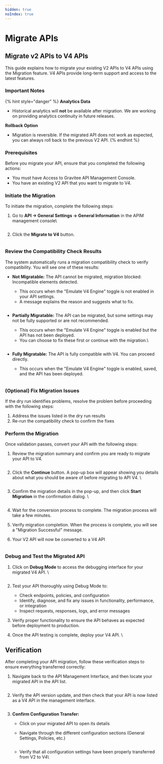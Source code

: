 ```yaml
---
hidden: true
noIndex: true
---
```


# Migrate APIs

## Migrate v2 APIs to V4 APIs

This guide explains how to migrate your existing V2 APIs to V4 APIs using the Migration feature. V4 APIs provide long-term support and access to the latest features.

### Important Notes

{% hint style="danger" %}
**Analytics Data**

* Historical analytics will **not** be available after migration. We are working on providing analytics continuity in future releases.

**Rollback Option**

* Migration is reversible. If the migrated API does not work as expected, you can always roll back to the previous V2 API.
{% endhint %}

### Prerequisites

Before you migrate your API,  ensure that you completed the following actions:

* You must have Access to Gravitee API Management Console.
* You have an existing V2 API that you want to migrate to V4.

### Initiate the Migration

To initiate the migration, complete the following steps:&#x20;

1.  Go to **API → General Settings → General Information** in the APIM management console\


    <figure><img src="../../.gitbook/assets/Screenshot 2025-09-11 at 17.50.21 (2).png" alt=""><figcaption></figcaption></figure>
2.  Click the **Migrate to V4** button.

    <figure><img src="../../.gitbook/assets/Screenshot 2025-09-11 at 18.14.14.png" alt=""><figcaption></figcaption></figure>

### Review the Compatibility Check Results

The system automatically runs a migration compatibility check to verify compatibility. You will see one of these results:&#x20;

*   **Not Migratable:** The API cannot be migrated, migration blocked: Incompatible elements detected.

    * This occurs when the "Emulate V4 Engine" toggle is not enabled in your API settings.
    * A message explains the reason and suggests what to fix.

    <figure><img src="../../.gitbook/assets/migrate-api-to-v4-error-message.png" alt=""><figcaption></figcaption></figure>
*   **Partially Migratable:** The API can be migrated, but some settings may not be fully supported or are not recommended.

    * This occurs when the "Emulate V4 Engine" toggle is enabled but the API has not been deployed.
    * You can choose to fix these first or continue with the migration.\


    <figure><img src="../../.gitbook/assets/migrate-api-v4-warning-message.png" alt=""><figcaption></figcaption></figure>
* **Fully Migratable:** The API is fully compatible with V4. You can proceed directly.
  * This occurs when the "Emulate V4 Engine" toggle is enabled, saved, and the API has been deployed.

<figure><img src="../../.gitbook/assets/Screenshot 2025-09-09 at 17.26.29.png" alt=""><figcaption></figcaption></figure>

### (Optional) Fix Migration Issues&#x20;

If the dry run identifies problems, resolve the problem before proceeding with the following steps:&#x20;

1. Address the issues listed in the dry run results
2. Re-run the compatibility check to confirm the fixes

### Perform the Migration

Once validation passes, convert your API with the following steps:&#x20;

1.  Review the migration summary and confirm you are ready to migrate your API to V4.

    <figure><img src="../../.gitbook/assets/Screenshot 2025-09-11 at 19.14.33.png" alt=""><figcaption></figcaption></figure>
2.  Click the **Continue** button. A pop-up box will appear showing you details about what you should be aware of before migrating to API V4. \


    <figure><img src="../../.gitbook/assets/Screenshot 2025-09-11 at 19.13.15.png" alt=""><figcaption></figcaption></figure>
3.  Confirm the migration details in the pop-up, and then click **Start Migration** in the confirmation dialog. \


    <figure><img src="../../.gitbook/assets/Screenshot 2025-09-11 at 19.13.15 (1).png" alt=""><figcaption></figcaption></figure>
4. Wait for the conversion process to complete. The migration process will take a few minutes.&#x20;
5. Verify migration completion. When the process is complete, you will see a "Migration Successful" message.&#x20;
6.  Your V2 API will now be converted to a V4 API

    <figure><img src="../../.gitbook/assets/Screenshot 2025-09-11 at 19.21.01 (1).png" alt=""><figcaption></figcaption></figure>



### Debug and Test the Migrated API

1.  Click on **Debug Mode** to access the debugging interface for your migrated V4 API. \


    <figure><img src="../../.gitbook/assets/Screenshot 2025-09-11 at 19.23.28 (2).png" alt=""><figcaption></figcaption></figure>
2. Test your API thoroughly using Debug Mode to:
   * Check endpoints, policies, and configuration
   * Identify, diagnose, and fix any issues in functionality, performance, or integration
   * Inspect requests, responses, logs, and error messages
3. Verify proper functionality to ensure the API behaves as expected before deployment to production.
4. Once the API testing is complete, deploy your V4 API. \


## Verification&#x20;

After completing your API migration, follow these verification steps to ensure everything transferred correctly:

1.  Navigate back to the API Management Interface, and then locate your migrated API in the API list.

    <figure><img src="../../.gitbook/assets/Screenshot 2025-09-11 at 19.56.10 (1).png" alt=""><figcaption></figcaption></figure>
2.  Verify the API version update, and then check that your API is now listed as a V4 API in the management interface.&#x20;

    <figure><img src="../../.gitbook/assets/Screenshot 2025-09-11 at 19.56.10 (2).png" alt=""><figcaption></figcaption></figure>
3. **Confirm Configuration Transfer:**&#x20;
   * Click on your migrated API to open its details
   *   Navigate through the different configuration sections (General Settings, Policies, etc.)

       <figure><img src="../../.gitbook/assets/Screenshot 2025-09-11 at 20.01.42.png" alt=""><figcaption></figcaption></figure>
   *   Verify that all configuration settings have been properly transferred from V2 to V4\


       <figure><img src="../../.gitbook/assets/Screenshot 2025-09-11 at 20.02.44 (1).png" alt=""><figcaption></figcaption></figure>

